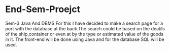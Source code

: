 # End-Sem-Proejct
Sem-3 Java And DBMS 
For this I have decided to make a search page for a port with the database at the back.The search could be based on the deatils of the ship,container or even at by the type or estimated value of the goods in it.
The front-end will be done using Java and for the database SQL will be used.
